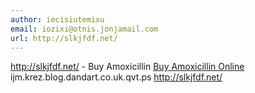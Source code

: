 ```yaml
---
author: iecisiutemixu
email: iozixi@otnis.jonjamail.com
url: http://slkjfdf.net/
---
```


http://slkjfdf.net/ - Buy Amoxicillin <a href="http://slkjfdf.net/">Buy Amoxicillin Online</a> ijm.krez.blog.dandart.co.uk.qvt.ps http://slkjfdf.net/